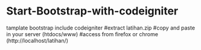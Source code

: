 # Start-Bootstrap-with-codeigniter
tamplate bootstrap include codeigniter
#extract latihan.zip
#copy and paste in your server (htdocs/www)
#access from firefox or chrome (http://localhost/latihan/)
